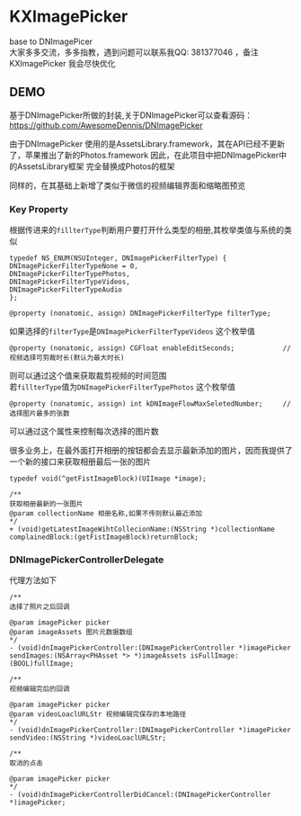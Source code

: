 # KXImagePicker
base to DNImagePicer <br/>
大家多多交流，多多指教，遇到问题可以联系我QQ: 381377046 ，备注KXImagePicker 我会尽快优化<br/>

## DEMO


基于DNImagePicker所做的封装,关于DNImagePicker可以查看源码：https://github.com/AwesomeDennis/DNImagePicker<br/>

由于DNImagePicker 使用的是AssetsLibrary.framework，其在API已经不更新了，苹果推出了新的Photos.framework 因此，在此项目中把DNImagePicker中的AssetsLibrary框架 完全替换成Photos的框架<br/>

同样的，在其基础上新增了类似于微信的视频编辑界面和缩略图预览

### Key Property

根据传进来的```fillterType```判断用户要打开什么类型的相册,其枚举类值与系统的类似
```objc
typedef NS_ENUM(NSUInteger, DNImagePickerFilterType) {
DNImagePickerFilterTypeNone = 0,
DNImagePickerFilterTypePhotos,
DNImagePickerFilterTypeVideos,
DNImagePickerFilterTypeAudio
};

@property (nonatomic, assign) DNImagePickerFilterType filterType;
```

如果选择的```filterType```是```DNImagePickerFilterTypeVideos``` 这个枚举值
```objc
@property (nonatomic, assign) CGFloat enableEditSeconds;            //视频选择可剪裁时长(默认为最大时长)
```
则可以通过这个值来获取裁剪视频的时间范围<br/>
若```fillterType```值为```DNImagePickerFilterTypePhotos``` 这个枚举值
```objc
@property (nonatomic, assign) int kDNImageFlowMaxSeletedNumber;     //选择图片最多的张数
```
可以通过这个属性来控制每次选择的图片数<br/>

很多业务上，在最外面打开相册的按钮都会去显示最新添加的图片，因而我提供了一个新的接口来获取相册最后一张的图片
```objc
typedef void(^getFistImageBlock)(UIImage *image);

/**
获取相册最新的一张图片
@param collectionName 相册名称,如果不传则默认最近添加
*/
+ (void)getLatestImageWihtCollecionName:(NSString *)collectionName complainedBlock:(getFistImageBlock)returnBlock;
```


### DNImagePickerControllerDelegate
代理方法如下
```objc
/**
选择了照片之后回调

@param imagePicker picker
@param imageAssets 图片元数据数组
*/
- (void)dnImagePickerController:(DNImagePickerController *)imagePicker sendImages:(NSArray<PHAsset *> *)imageAssets isFullImage:(BOOL)fullImage;
```

```objc
/**
视频编辑完后的回调

@param imagePicker picker
@param videoLoaclURLStr 视频编辑完保存的本地路径
*/
- (void)dnImagePickerController:(DNImagePickerController *)imagePicker
sendVideo:(NSString *)videoLoaclURLStr;
```

```objc
/**
取消的点击

@param imagePicker picker
*/
- (void)dnImagePickerControllerDidCancel:(DNImagePickerController *)imagePicker;
```














